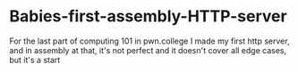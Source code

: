 # Babies-first-assembly-HTTP-server
For the last part of computing 101 in pwn.college I made my first http server, and in assembly at that, it's not perfect and it doesn't cover all edge cases, but it's a start
